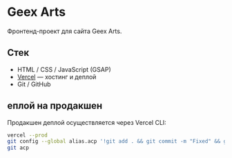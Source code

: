 # Geex Arts

Фронтенд-проект для сайта Geex Arts.

## Стек

- HTML / CSS / JavaScript (GSAP)
- [Vercel](https://vercel.com/) — хостинг и деплой
- Git / GitHub

## еплой на продакшен

Продакшен деплой осуществляется через Vercel CLI:

```bash
vercel --prod
git config --global alias.acp '!git add . && git commit -m "Fixed" && git push'
git acp